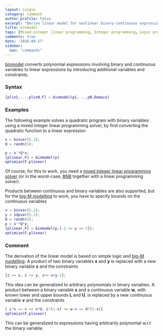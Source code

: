 ```yaml
---
layout: single
category: command
author_profile: false
excerpt: "Derive linear model for nonlinear binary-continuous expression"
title: binmodel
tags: [Mixed-integer linear programming, Integer programming, Logic programming]
comments: true
date: '2016-09-17'
sidebar:
  nav: "commands"
---
```


[binmodel](/command/binmodel) converts polynomial expressions involving binary and continuous variables to linear expressions by introducing additional variables and constraints.

### Syntax


````matlab
[plin1,...,plinN,F] = binmodel(p1,...,pN,Domain)
````

### Examples

The following example solves a quadratic program with binary variables using a mixed integer linear programming solver, by first converting the quadratic function to a linear expression

````matlab
x = binvar(5,1);
Q = randn(5);

p = x'*Q*x;
[plinear,F] = binmodel(p)
optimize(F,plinear)
````

Of course, for this to work, you need a [mixed integer linear programming solver](/tags#mixed-integer-linear-programming-solver) (or in the worst-case, [BNB](/solver/bnb) together with a linear programming solver).

Products between continuous and binary variables are also supported, but for the [big-M modelling](/tutorial/bigmandconvexhulls) to work, you have to specify bounds on the continuous variables

````matlab
x = binvar(5,1);
y = sdpvar(5,1);
Q = randn(5);
p = x'*Q*y;
[plinear,F] = binmodel(p,[-2 <= y <= 2]);
optimize(F,plinear)
````

### Comment

The derivation of the linear model is based on simple logic and [big-M modelling](/tutorial/bigmandconvexhulls). A product of two binary variables **x** and **y** is replaced with a new binary variable **z** and the constraints

````matlab
[z <= x, z <= y, z>= x+y-1];
````
This idea can be generalized to arbitrary polynomials in binary variables. A product between a binary variable **x** and a continuous variable **w**, with known lower and upper bounds **L** and **U**, is replaced by a new continuous variable **v** and the constraints

````matlab
[ L*x <= v <= x*U, L*(1-x) <= w-v <= U*(1-x)]
optimize(F,plinear)
````
This can be generalized to expressions having arbitrarily polynomial w.r.t the binary variable.
